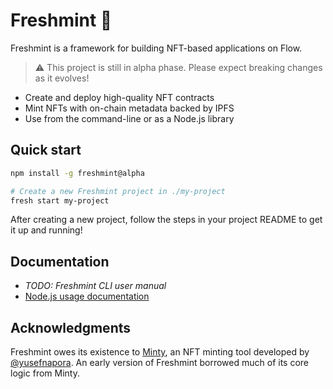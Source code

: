 # Freshmint 🍃

Freshmint is a framework for building NFT-based applications on Flow.

> :warning: This project is still in alpha phase. Please expect breaking changes as it evolves!

- Create and deploy high-quality NFT contracts
- Mint NFTs with on-chain metadata backed by IPFS
- Use from the command-line or as a Node.js library

## Quick start 

```sh
npm install -g freshmint@alpha

# Create a new Freshmint project in ./my-project
fresh start my-project
````

After creating a new project, follow the steps in your project README to get it up and running!

## Documentation

- _TODO: Freshmint CLI user manual_
- [Node.js usage documentation](docs/nodejs.md)

## Acknowledgments

Freshmint owes its existence to [Minty](https://github.com/yusefnapora/minty),
an NFT minting tool developed by [@yusefnapora](https://github.com/yusefnapora). An early version of Freshmint borrowed much of its core logic from Minty.


